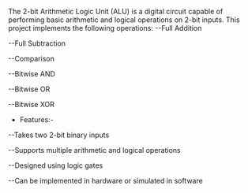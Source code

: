 The 2-bit Arithmetic Logic Unit (ALU) is a digital circuit capable of performing basic arithmetic and logical operations on 2-bit inputs. This project implements the following operations:
--Full Addition

--Full Subtraction

--Comparison

--Bitwise AND

--Bitwise OR

--Bitwise XOR

* Features:-

--Takes two 2-bit binary inputs

--Supports multiple arithmetic and logical operations

--Designed using logic gates

--Can be implemented in hardware or simulated in software

